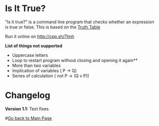 # Is It True?

"Is it true?" is a command line program that checks whether an expression is true or false. This is based on the [Truth Table](https://en.wikipedia.org/wiki/Truth_table)

Run it online on http://cpp.sh/7lmh

**List of things not supported**

* Uppercase letters
* Loop to restart program without closing and opening it again**
* More than two variables
* Implication of variables ( P -> Q)
* Series of calculation ( not P -> (Q v P))


# Changelog

**Version 1.1:** Text fixes


#[Go back to Main Page](https://erickjreyes.me)
